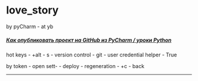 # love_story

by pyCharm - at yb 
<a href='https://www.youtube.com/watch?v=1xkWYCJaBAU'><h5>Как опубликовать проект на GitHub из PyCharm / уроки Python</h5></a>

hot keys - +alt - s - version control - git - user credential helper - True 

by token - open sett- - deploy - regeneration - +c - back 

---

